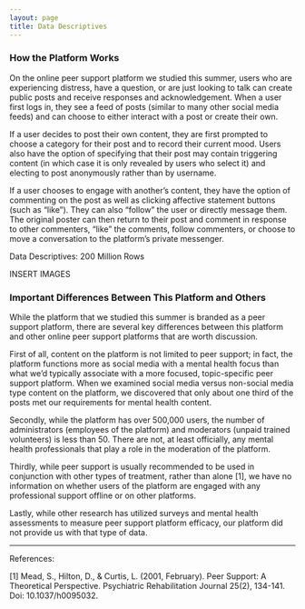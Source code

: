 ```yaml
---
layout: page
title: Data Descriptives
---
```


### How the Platform Works

On the online peer support platform we studied this summer, users who are experiencing distress, have a question, or are just looking to talk can create public posts and receive responses and acknowledgement. When a user first logs in, they see a feed of posts (similar to many other social media feeds) and can choose to either interact with a post or create their own.

If a user decides to post their own content, they are first prompted to choose a category for their post and to record their current mood. Users also have the option of specifying that their post may contain triggering content (in which case it is only revealed by users who select it) and electing to post anonymously rather than by username.

If a user chooses to engage with another’s content, they have the option of commenting on the post as well as clicking affective statement buttons (such as “like”). They can also “follow” the user or directly message them. The original poster can then return to their post and comment in response to other commenters, “like” the comments, follow commenters, or choose to move a conversation to the platform’s private messenger.

Data Descriptives: 200 Million Rows

INSERT IMAGES

### Important Differences Between This Platform and Others

While the platform that we studied this summer is branded as a peer support platform, there are several key differences between this platform and other online peer support platforms that are worth discussion.

First of all, content on the platform is not limited to peer support; in fact, the platform functions more as social media with a mental health focus than what we’d typically associate with a more focused, topic-specific peer support platform. When we examined social media versus non-social media type content on the platform, we discovered that only about one third of the posts met our requirements for mental health content.

Secondly, while the platform has over 500,000 users, the number of administrators (employees of the platform) and moderators (unpaid trained volunteers) is less than 50. There are not, at least officially, any mental health professionals that play a role in the moderation of the platform.

Thirdly, while peer support is usually recommended to be used in conjunction with other types of treatment, rather than alone [1], we have no information on whether users of the platform are engaged with any professional support offline or on other platforms.

Lastly, while other research has utilized surveys and mental health assessments to measure peer support platform efficacy, our platform did not provide us with that type of data.

--------------------------------------------

References:

[1] Mead, S., Hilton, D., & Curtis, L. (2001, February). Peer Support: A Theoretical Perspective. Psychiatric Rehabilitation Journal 25(2), 134-141. Doi: 10.1037/h0095032.



